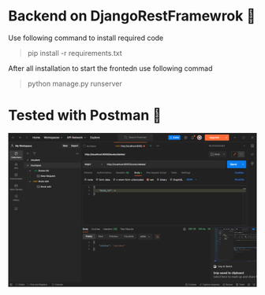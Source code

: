 # Backend on DjangoRestFramewrok 💯
Use following command to install required code
> pip install -r requirements.txt

After all installation to start the frontedn use following commad
> python manage.py runserver

# Tested with Postman 📩
![Screenshot Postman](./Postman_Screenshot.png)